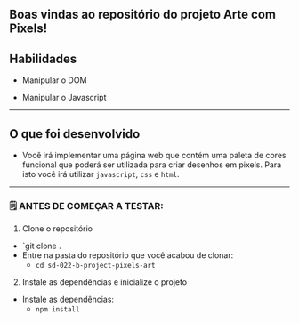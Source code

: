 ## Boas vindas ao repositório do projeto Arte com Pixels!

## Habilidades

- Manipular o DOM

- Manipular o Javascript

---

## O que foi desenvolvido

- Você irá implementar uma página web que contém uma paleta de cores funcional que poderá ser utilizada para criar desenhos em pixels. Para isto você irá utilizar `javascript`, `css` e `html`.

---
### 🗒 ANTES DE COMEÇAR A TESTAR:

1. Clone o repositório
  * `git clone .
  * Entre na pasta do repositório que você acabou de clonar:
    * `cd sd-022-b-project-pixels-art`

2. Instale as dependências e inicialize o projeto
  * Instale as dependências:
    * `npm install`
